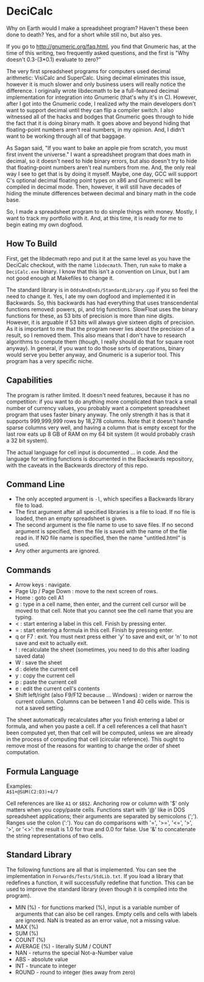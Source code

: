 DeciCalc
========

Why on Earth would I make a spreadsheet program? Haven't these been done to death? Yes, and for a short while still no, but also yes.

If you go to http://gnumeric.org/faq.html, you find that Gnumeric has, at the time of this writing, two frequently asked questions, and the first is "Why doesn't 0.3-(3*0.1) evaluate to zero?"

The very first spreadsheet programs for computers used decimal arithmetic: VisiCalc and SuperCalc. Using decimal eliminates this issue, however it is much slower and only business users will really notice the difference. I originally wrote libdecmath to be a full-featured decimal implementation for integration into Gnumeric (that's why it's in C). However, after I got into the Gnumeric code, I realized _why_ the main developers don't want to support decimal until they can flip a compiler switch. I also witnessed all of the hacks and bodges that Gnumeric goes through to hide the fact that it is doing binary math. It goes above and beyond hiding that floating-point numbers aren't real numbers, in my opinion. And, I didn't want to be working through all of that baggage.

As Sagan said, "If you want to bake an apple pie from scratch, you must first invent the universe." I want a spreadsheet program that does math in decimal, so it doesn't need to hide binary errors, but also doesn't try to hide that floating-point numbers aren't real numbers from me. And, the only real way I see to get that is by doing it myself. Maybe, one day, GCC will support C's optional decimal floating point types on x86 and Gnumeric will be compiled in decimal mode. Then, however, it will still have decades of hiding the minute differences between decimal and binary math in the code base.

So, I made a spreadsheet program to do simple things with money. Mostly, I want to track my portfolio with it. And, at this time, it is ready for me to begin eating my own dogfood.


How To Build
------------

First, get the libdecmath repo and put it at the same level as you have the DeciCalc checkout, with the name `libdecmath`. Then, run `make` to make a `DeciCalc.exe` binary. I know that this isn't a convention on Linux, but I am not good enough at Makefiles to change it.

The standard library is in `OddsAndEnds/StandardLibrary.cpp` if you so feel the need to change it. Yes, I ate my own dogfood and implemented it in Backwards. So, this backwards has had everything that uses transcendental functions removed: powers, pi, and trig functions. SlowFloat uses the binary functions for these, as 53 bits of precision is more than nine digits. However, it is arguable if 53 bits will always give sixteen digits of precision. As it is important to me that the program never lies about the precision of a result, so I removed them. This also means that I don't have to research algorithms to compute them (though, I really should do that for square root anyway). In general, if you want to do those sorts of operations, binary would serve you better anyway, and Gnumeric is a superior tool. This program has a very specific niche.


Capabilities
------------

The program is rather limited. It doesn't need features, because it has no competition: if you want to do anything more complicated than track a small number of currency values, you probably want a competent spreadsheet program that uses faster binary anyway. The only strength it has is that it supports 999,999,999 rows by 18,278 columns. Note that it doesn't handle sparse columns very well, and having a column that is empty except for the last row eats up 8 GB of RAM on my 64 bit system (it would probably crash a 32 bit system).

The actual language for cell input is documented ... in code. And the language for writing functions is documented in the Backwards repository, with the caveats in the Backwards directory of this repo.


Command Line
------------

* The only accepted argument is `-l`, which specifies a Backwards library file to load.
* The first argument after all specified libraries is a file to load. If no file is loaded, then an empty spreadsheet is given.
* The second argument is the file name to use to save files. If no second argument is specified, then the file is saved with the name of the file read in. If NO file name is specified, then the name "untitled.html" is used.
* Any other arguments are ignored.


Commands
--------
* Arrow keys : navigate.
* Page Up / Page Down : move to the next screen of rows.
* Home : goto cell A1
* g : type in a cell name, then enter, and the current cell cursor will be moved to that cell. Note that you cannot see the cell name that you are typing.
* < : start entering a label in this cell. Finish by pressing enter.
* = : start entering a formula in this cell. Finish by pressing enter.
* q or F7 : exit. You must next press either 'y' to save and exit, or 'n' to not save and exit to actually exit.
* ! : recalculate the sheet (sometimes, you need to do this after loading saved data)
* W : save the sheet
* d : delete the current cell
* y : copy the current cell
* p : paste the current cell
* e : edit the current cell's contents
* Shift left/right (also F9/F12 because ... Windows) : widen or narrow the current column. Columns can be between 1 and 40 cells wide. This is not a saved setting.

The sheet automatically recalculates after you finish entering a label or formula, and when you paste a cell. If a cell references a cell that hasn't been computed yet, then that cell will be computed, unless we are already in the process of computing that cell (circular reference). This ought to remove most of the reasons for wanting to change the order of sheet computation.


Formula Language
----------------

Examples:  
`A$1+@SUM(C2:D3)+4/7`

Cell references are like `A1` or `$B$2`. Anchoring row or column with '$' only matters when you copy/paste cells. Functions start with '@' like in DOS spreadsheet applications; their arguments are separated by semicolons (';'). Ranges use the colon (':'). You can do comparisons with '=', '>=', '<=', '>', '>', or '<>': the result is 1.0 for true and 0.0 for false. Use '&' to concatenate the string representations of two cells.


Standard Library
----------------

The following functions are all that is implemented. You can see the implementation in `Forwards/Tests/StdLib.txt`. If you load a library that redefines a function, it will successfully redefine that function. This can be used to improve the standard library (even though it is compiled into the program).

* MIN (%) - for functions marked (%), input is a variable number of arguments that can also be cell ranges. Empty cells and cells with labels are ignored. NaN is treated as an error value, not a missing value.
* MAX (%)
* SUM (%)
* COUNT (%)
* AVERAGE (%) - literally SUM / COUNT
* NAN - returns the special Not-a-Number value
* ABS - absolute value
* INT - truncate to integer
* ROUND - round to integer (ties away from zero)

